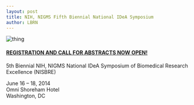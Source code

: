 ```yaml
---
layout: post
title: NIH, NIGMS Fifth Biennial National IDeA Symposium
author: LBRN
---
```


![thing](/files/images/news/symposium.jpg)

#### [REGISTRATION AND CALL FOR ABSTRACTS NOW OPEN!](http://www.mpi-evv.com/2014idea/researchpath/default.htm)


5th Biennial NIH, NIGMS National IDeA Symposium of Biomedical Research Excellence (NISBRE)

June 16 – 18, 2014<br>
Omni Shoreham Hotel<br>
Washington, DC<br>
